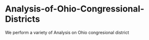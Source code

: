 # Analysis-of-Ohio-Congressional-Districts
We perform a variety of Analysis on Ohio congresional district
